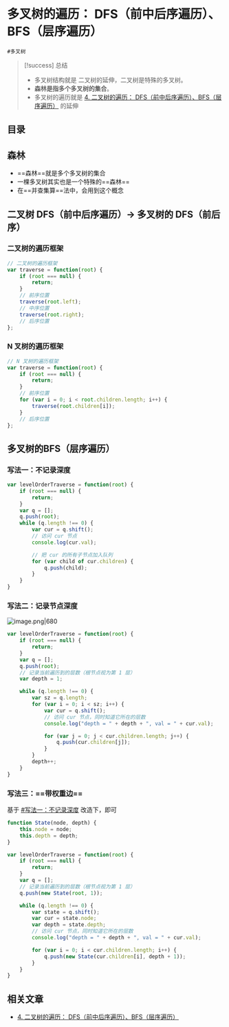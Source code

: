 
# 多叉树的遍历： DFS（前中后序遍历）、BFS（层序遍历）

`#多叉树` 


> [!success] 总结
> - 多叉树结构就是 二叉树的延伸，二叉树是特殊的多叉树。
> - **森林是指多个多叉树的集合**。
> - 多叉树的遍历就是 [4. 二叉树的遍历： DFS（前中后序遍历）、BFS（层序遍历）](/post/KKDFzLXm.html) 的延伸


## 目录
<!-- toc -->
 ## 森林 

- ==森林==就是多个多叉树的集合
- 一棵多叉树其实也是一个特殊的==森林==
- 在==并查集算==法中，会用到这个概念

## 二叉树 DFS（前中后序遍历）→ 多叉树的 DFS（前后序）

### 二叉树的遍历框架

```javascript
// 二叉树的遍历框架
var traverse = function(root) {
    if (root === null) {
        return;
    }
    // 前序位置
    traverse(root.left);
    // 中序位置
    traverse(root.right);
    // 后序位置
};
```

### N 叉树的遍历框架

```javascript
// N 叉树的遍历框架
var traverse = function(root) {
    if (root === null) {
        return;
    }
    // 前序位置
    for (var i = 0; i < root.children.length; i++) {
        traverse(root.children[i]);
    }
    // 后序位置
};
```

## 多叉树的BFS（层序遍历）

### 写法一：不记录深度

```javascript
var levelOrderTraverse = function(root) {
    if (root === null) {
        return;
    }
    var q = [];
    q.push(root);
    while (q.length !== 0) {
        var cur = q.shift();
        // 访问 cur 节点
        console.log(cur.val);

        // 把 cur 的所有子节点加入队列
        for (var child of cur.children) {
            q.push(child);
        }
    }
}
```

### 写法二：记录节点深度

![image.png|680](https://832-1310531898.cos.ap-beijing.myqcloud.com/e80c234bde21ae68b50486fcd25f1061.png)



```javascript hl:21
var levelOrderTraverse = function(root) {
    if (root === null) {
        return;
    }
    var q = [];
    q.push(root);
    // 记录当前遍历到的层数（根节点视为第 1 层）
    var depth = 1;

    while (q.length !== 0) {
        var sz = q.length;
        for (var i = 0; i < sz; i++) {
            var cur = q.shift();
            // 访问 cur 节点，同时知道它所在的层数
            console.log("depth = " + depth + ", val = " + cur.val);

            for (var j = 0; j < cur.children.length; j++) {
                q.push(cur.children[j]);
            }
        }
        depth++;
    }
}
```

### 写法三：==带权重边==

基于 [#写法一：不记录深度](/post/yuxjMXyT.html#写法一不记录深度) 改造下，即可

```javascript
function State(node, depth) {
    this.node = node;
    this.depth = depth;
}

var levelOrderTraverse = function(root) {
    if (root === null) {
        return;
    }
    var q = [];
    // 记录当前遍历到的层数（根节点视为第 1 层）
    q.push(new State(root, 1));

    while (q.length !== 0) {
        var state = q.shift();
        var cur = state.node;
        var depth = state.depth;
        // 访问 cur 节点，同时知道它所在的层数
        console.log("depth = " + depth + ", val = " + cur.val);

        for (var i = 0; i < cur.children.length; i++) {
            q.push(new State(cur.children[i], depth + 1));
        }
    }
}
```


## 相关文章

- [4. 二叉树的遍历： DFS（前中后序遍历）、BFS（层序遍历）](/post/KKDFzLXm.html)